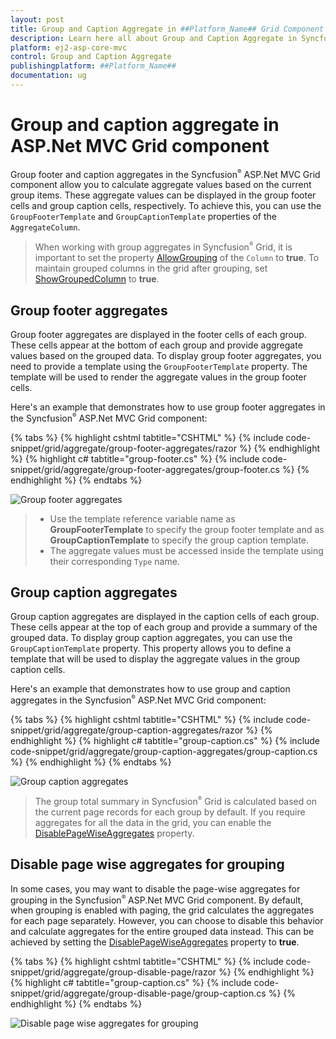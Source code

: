 ```yaml
---
layout: post
title: Group and Caption Aggregate in ##Platform_Name## Grid Component
description: Learn here all about Group and Caption Aggregate in Syncfusion ##Platform_Name## Grid component of Syncfusion Essential JS 2 and more.
platform: ej2-asp-core-mvc
control: Group and Caption Aggregate
publishingplatform: ##Platform_Name##
documentation: ug
---
```


# Group and caption aggregate in ASP.Net MVC Grid component

Group footer and caption aggregates in the Syncfusion<sup style="font-size:70%">&reg;</sup> ASP.Net MVC Grid component allow you to calculate aggregate values based on the current group items. These aggregate values can be displayed in the group footer cells and group caption cells, respectively. To achieve this, you can use the `GroupFooterTemplate` and `GroupCaptionTemplate` properties of the `AggregateColumn`.

> When working with group aggregates in Syncfusion<sup style="font-size:70%">&reg;</sup> Grid, it is important to set the property [AllowGrouping](https://help.syncfusion.com/cr/aspnetmvc-js2/Syncfusion.EJ2.Grids.Grid.html#Syncfusion_EJ2_Grids_Grid_AllowGrouping) of the `Column` to **true**. 
> To maintain grouped columns in the grid after grouping, set [ShowGroupedColumn](https://help.syncfusion.com/cr/aspnetmvc-js2/Syncfusion.EJ2.Grids.GridGroupSettings.html#Syncfusion_EJ2_Grids_GridGroupSettings_ShowGroupedColumn) to **true**.

## Group footer aggregates

Group footer aggregates are displayed in the footer cells of each group. These cells appear at the bottom of each group and provide aggregate values based on the grouped data. To display group footer aggregates, you need to provide a template using the `GroupFooterTemplate` property. The template will be used to render the aggregate values in the group footer cells.

Here's an example that demonstrates how to use group footer aggregates in the Syncfusion<sup style="font-size:70%">&reg;</sup> ASP.Net MVC Grid component:

{% tabs %}
{% highlight cshtml tabtitle="CSHTML" %}
{% include code-snippet/grid/aggregate/group-footer-aggregates/razor %}
{% endhighlight %}
{% highlight c# tabtitle="group-footer.cs" %}
{% include code-snippet/grid/aggregate/group-footer-aggregates/group-footer.cs %}
{% endhighlight %}
{% endtabs %}

![Group footer aggregates](../images/aggregates/group-footer-aggregates.png)

> * Use the template reference variable name as **GroupFooterTemplate** to specify the group footer template and as **GroupCaptionTemplate** to specify the group caption template.
> * The aggregate values must be accessed inside the template using their corresponding `Type` name.

## Group caption aggregates

Group caption aggregates are displayed in the caption cells of each group. These cells appear at the top of each group and provide a summary of the grouped data. To display group caption aggregates, you can use the `GroupCaptionTemplate` property. This property allows you to define a template that will be used to display the aggregate values in the group caption cells.

Here's an example that demonstrates how to use group and caption aggregates in the Syncfusion<sup style="font-size:70%">&reg;</sup> ASP.Net MVC Grid component:

{% tabs %}
{% highlight cshtml tabtitle="CSHTML" %}
{% include code-snippet/grid/aggregate/group-caption-aggregates/razor %}
{% endhighlight %}
{% highlight c# tabtitle="group-caption.cs" %}
{% include code-snippet/grid/aggregate/group-caption-aggregates/group-caption.cs %}
{% endhighlight %}
{% endtabs %}

![Group caption aggregates](../images/aggregates/group-caption-aggregates.png)

> The group total summary in Syncfusion<sup style="font-size:70%">&reg;</sup> Grid is calculated based on the current page records for each group by default.
> If you require aggregates for all the data in the grid, you can enable the [DisablePageWiseAggregates](https://help.syncfusion.com/cr/aspnetmvc-js2/Syncfusion.EJ2.Grids.GridGroupSettings.html#Syncfusion_EJ2_Grids_GridGroupSettings_DisablePageWiseAggregates) property.

## Disable page wise aggregates for grouping

In some cases, you may want to disable the page-wise aggregates for grouping in the Syncfusion<sup style="font-size:70%">&reg;</sup> ASP.Net MVC Grid component. By default, when grouping is enabled with paging, the grid calculates the aggregates for each page separately. However, you can choose to disable this behavior and calculate aggregates for the entire grouped data instead. This can be achieved by setting the [DisablePageWiseAggregates](https://help.syncfusion.com/cr/aspnetmvc-js2/Syncfusion.EJ2.Grids.GridGroupSettings.html#Syncfusion_EJ2_Grids_GridGroupSettings_DisablePageWiseAggregates) property to **true**.

{% tabs %}
{% highlight cshtml tabtitle="CSHTML" %}
{% include code-snippet/grid/aggregate/group-disable-page/razor %}
{% endhighlight %}
{% highlight c# tabtitle="group-caption.cs" %}
{% include code-snippet/grid/aggregate/group-disable-page/group-caption.cs %}
{% endhighlight %}
{% endtabs %}

![Disable page wise aggregates for grouping](../images/aggregates/group-disable-page.gif)
